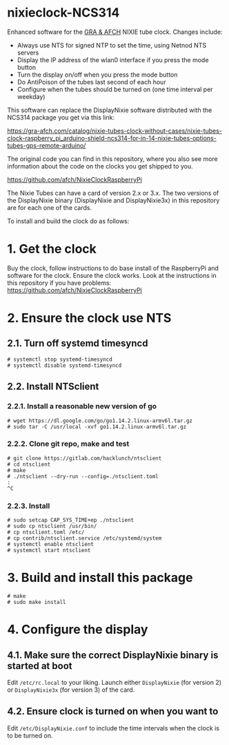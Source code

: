 # nixieclock-NCS314
Enhanced software for the [GRA &amp; AFCH](https://gra-afch.com/) NIXIE tube clock. Changes include:

- Always use NTS for signed NTP to set the time, using Netnod NTS servers
- Display the IP address of the wlan0 interface if you press the mode button
- Turn the display on/off when you press the mode button
- Do AntiPoison of the tubes last second of each hour
- Configure when the tubes should be turned on (one time interval per weekday)

This software can replace the DisplayNixie software distributed with the NCS314 package you get via this link:

https://gra-afch.com/catalog/nixie-tubes-clock-without-cases/nixie-tubes-clock-raspberry_pi_arduino-shield-ncs314-for-in-14-nixie-tubes-options-tubes-gps-remote-arduino/

The original code you can find in this repository, where you also see more information about the code on the clocks you get shipped to you.

https://github.com/afch/NixieClockRaspberryPi

The Nixie Tubes can have a card of version 2.x or 3.x. The two versions of the DisplayNixie binary (DisplayNixie and DisplayNixie3x) in this repository are for each one of the cards.

To install and build the clock do as follows:

# 1. Get the clock
Buy the clock, follow instructions to do base install of the RaspberryPi and software for the clock. Ensure the clock works. Look at the instructions in this repository if you have problems:
https://github.com/afch/NixieClockRaspberryPi
# 2. Ensure the clock use NTS
## 2.1. Turn off systemd timesyncd
```
# systemctl stop systemd-timesyncd
# systemctl disable systemd-timesyncd
```
## 2.2. Install NTSclient
### 2.2.1. Install a reasonable new version of go
```
# wget https://dl.google.com/go/go1.14.2.linux-armv6l.tar.gz
# sudo tar -C /usr/local -xvf go1.14.2.linux-armv6l.tar.gz
```
### 2.2.2. Clone git repo, make and test
```
# git clone https://gitlab.com/hacklunch/ntsclient
# cd ntsclient
# make
# ./ntsclient --dry-run --config=./ntsclient.toml
:
^C
```
### 2.2.3. Install
```
# sudo setcap CAP_SYS_TIME+ep ./ntsclient
# sudo cp ntsclient /usr/bin/
# cp ntsclient.toml /etc/
# cp contrib/ntsclient.service /etc/systemd/system
# systemctl enable ntsclient
# systemctl start ntsclient
```
# 3. Build and install this package
```
# make
# sudo make install
```
# 4. Configure the display
## 4.1. Make sure the correct DisplayNixie binary is started at boot
Edit `/etc/rc.local` to your liking. Launch either `DisplayNixie` (for version 2) or `DisplayNixie3x` (for version 3) of the card.
## 4.2. Ensure clock is turned on when you want to
Edit `/etc/DisplayNixie.conf` to include the time intervals when the clock is to be turned on.
